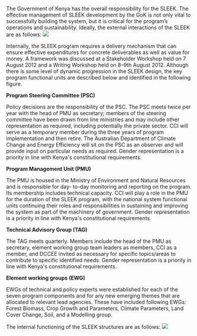 The Government of Kenya has the overall responsibility for the SLEEK. The effective management of SLEEK development by the GoK is not only vital to successfully building the system, but it is critical for the program’s operations and sustainability. Ideally, the external interactions of the SLEEK are as follows:
![](https://github.com/SLEEK-TOOLS/moja.global/blob/develop/Documentation/SLEEK_Structure.png)

Internally, the SLEEK program requires a delivery mechanism that can ensure effective expenditures for concrete deliverables as well as value for money. A framework was discussed at a Stakeholder Workshop held on 7 August 2012 and a Writing Workshop held on 8–9th August 2012. Although there is some level of dynamic progression in the SLEEK design, the key program functional units are described below and identified in the following figure.

**Program Steering Committee (PSC)**

Policy decisions are the responsibility of the PSC. The PSC meets twice per year with the head of PMU as secretary; members of the steering committee have been drawn from line ministries and may include other representation as required, including potentially the private sector. CCI will serve as a temporary member during the three years of program implementation and then retire. The Australian Department of Climate Change and Energy Efficiency will sit on the PSC as an observer and will provide input on particular needs as required. Gender representation is a priority in line with Kenya's constitutional requirements. 

**Program Management Unit (PMU)**

The PMU is housed in the Ministry of Environment and Natural Resources and is responsible for day- to-day monitoring and reporting on the program. Its membership includes technical capacity. CCI will play a role in the PMU for the duration of the SLEEK program, with the national system functional units continuing their roles and responsibilities in sustaining and improving the system as part of the machinery of government. Gender representation is a priority in line with Kenya's constitutional requirements. 

**Technical Advisory Group (TAG)**

The TAG meets quarterly. Members include the head of the PMU as secretary, element working group team leaders as members, CCI as a member, and DCCEE invited as necessary for specific topics/areas to contribute to specific identified needs. Gender representation is a priority in line with Kenya's constitutional requirements.

**Element working groups (EWG)**

EWGs of technical and policy experts were established for each of the seven program components and for any new emerging themes that are allocated to relevant lead agencies. These have included following EWGs: Forest Biomass, Crop Growth and Parameters, Climate Parameters, Land Cover Change, Soil, and a Modelling group. 
 
 
The internal functioning of the SLEEK structures are as follows:
![](https://github.com/SLEEK-TOOLS/moja.global/blob/develop/Documentation/SLEEK_Internal_Structure.png)